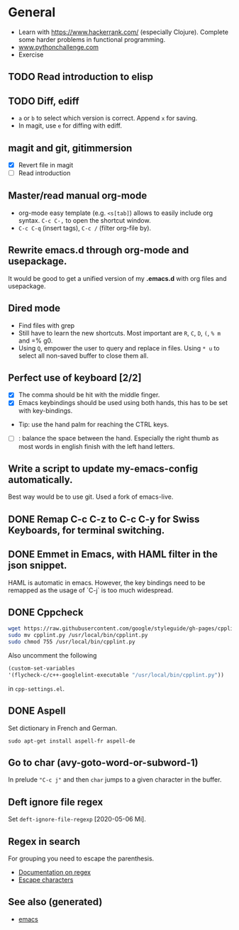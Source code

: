 # General

-   Learn with <https://www.hackerrank.com/> (especially Clojure).
    Complete some harder problems in functional programming.
-   www.pythonchallenge.com
-   Exercise

## <span class="todo TODO">TODO</span> Read introduction to elisp

## <span class="todo TODO">TODO</span> Diff, ediff

-   `a` or `b` to select which version is correct. Append `x` for
    saving.
-   In magit, use `e` for diffing with ediff.

## magit and git, gitimmersion

-   [x] Revert file in magit
-   [ ] Read introduction

## Master/read manual org-mode

-   org-mode easy template (e.g. `<s[tab]`) allows to easily include org
    syntax. `C-c C-,` to open the shortcut window.
-   `C-c C-q` (insert tags), `C-c /` (filter org-file by).

## Rewrite emacs.d through org-mode and usepackage.

It would be good to get a unified version of my **.emacs.d** with org
files and usepackage.

## Dired mode

-   Find files with grep
-   Still have to learn the new shortcuts. Most important are `R`, `C`,
    `D`, `(`, `%
     m` and =% g0.
-   Using `Q`, empower the user to query and replace in files. Using
    `* u` to select all non-saved buffer to close them all.

## Perfect use of keyboard \[2/2\]

-   [x] The comma should be hit with the middle finger.
-   [x] Emacs keybindings should be used using both hands, this has to
    be set with key-bindings.
-   Tip: use the hand palm for reaching the CTRL keys.
-   [ ] : balance the space between the hand. Especially the right thumb
    as most words in english finish with the left hand letters.

## Write a script to update my-emacs-config automatically.

Best way would be to use git. Used a fork of emacs-live.

## <span class="done DONE">DONE</span> Remap C-c C-z to C-c C-y for Swiss Keyboards, for terminal switching.

## <span class="done DONE">DONE</span> Emmet in Emacs, with HAML filter in the json snippet.

HAML is automatic in emacs. However, the key bindings need to be
remapped as the usage of \`C-j\` is too much widespread.

## <span class="done DONE">DONE</span> Cppcheck

``` bash
wget https://raw.githubusercontent.com/google/styleguide/gh-pages/cpplint/cpplint.py
sudo mv cpplint.py /usr/local/bin/cpplint.py
sudo chmod 755 /usr/local/bin/cpplint.py
```

Also uncomment the following

``` commonlisp
(custom-set-variables
'(flycheck-c/c++-googlelint-executable "/usr/local/bin/cpplint.py"))
```

in `cpp-settings.el`.

## <span class="done DONE">DONE</span> Aspell

Set dictionary in French and German.

    sudo apt-get install aspell-fr aspell-de

## Go to char (avy-goto-word-or-subword-1)

In prelude `"C-c j"` and then `char` jumps to a given character in the
buffer.

## Deft ignore file regex

Set `deft-ignore-file-regexp` \[2020-05-06 Mi\].

## Regex in search

For grouping you need to escape the parenthesis.

-   [Documentation on
    regex](https://www.gnu.org/software/emacs/manual/html_node/emacs/Regexps.html)
-   [Escape
    characters](https://www.gnu.org/software/emacs/manual/html_node/elisp/Regexp-Backslash.html#Regexp-Backslash)

## See also (generated)

-   [emacs](./20201220130520-emacs_configuration.md)
